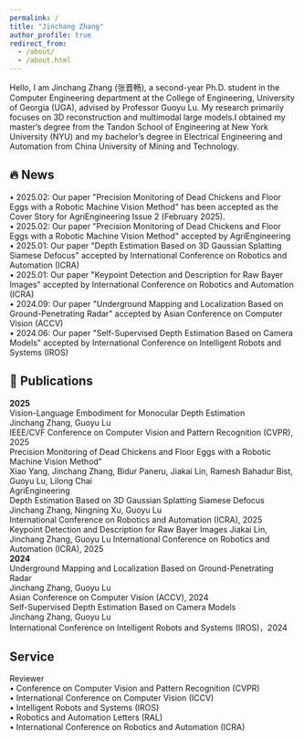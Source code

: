 ```yaml
---
permalink: /
title: "Jinchang Zhang"
author_profile: true
redirect_from: 
  - /about/
  - /about.html
---
```



Hello, I am Jinchang Zhang (张晋畅), a second-year Ph.D. student in the Computer Engineering department at the College of Engineering, University of Georgia (UGA), advised by Professor Guoyu Lu. My research primarily focuses on 3D reconstruction and multimodal large models.I obtained my master’s degree from the Tandon School of Engineering at New York University (NYU) and my bachelor’s degree in Electrical Engineering and Automation from China University of Mining and Technology.


**🔥 News**
------   
• 2025.02: Our paper "Precision Monitoring of Dead Chickens and Floor Eggs with a Robotic Machine Vision Method" has been accepted as the Cover Story for AgriEngineering Issue 2 (February 2025).  
• 2025.02: Our paper "Precision Monitoring of Dead Chickens and Floor Eggs with a Robotic Machine Vision Method" accepted by AgriEngineering  
• 2025.01: Our paper "Depth Estimation Based on 3D Gaussian Splatting Siamese Defocus" accepted by International Conference on Robotics and Automation (ICRA)  
• 2025.01: Our paper "Keypoint Detection and Description for Raw Bayer Images" accepted by International Conference on Robotics and Automation (ICRA)  
• 2024.09: Our paper "Underground Mapping and Localization Based on Ground-Penetrating Radar" accepted by Asian Conference on Computer Vision (ACCV)  
• 2024.06: Our paper "Self-Supervised Depth Estimation Based on Camera Models" accepted by International Conference on Intelligent Robots and Systems (IROS)  

**📖 Publications**
------ 
**2025**  
Vision-Language Embodiment for Monocular Depth Estimation  
Jinchang Zhang, Guoyu Lu  
IEEE/CVF Conference on Computer Vision and Pattern Recognition (CVPR), 2025  
Precision Monitoring of Dead Chickens and Floor Eggs with a Robotic Machine Vision Method"  
Xiao Yang, Jinchang Zhang, Bidur Paneru, Jiakai Lin, Ramesh Bahadur Bist, Guoyu Lu, Lilong Chai  
AgriEngineering  
Depth Estimation Based on 3D Gaussian Splatting Siamese Defocus  
Jinchang Zhang, Ningning Xu, Guoyu Lu  
International Conference on Robotics and Automation (ICRA), 2025  
Keypoint Detection and Description for Raw Bayer Images
Jiakai Lin, Jinchang Zhang, Guoyu Lu
International Conference on Robotics and Automation (ICRA), 2025  
**2024**  
Underground Mapping and Localization Based on Ground-Penetrating Radar  
Jinchang Zhang, Guoyu Lu  
Asian Conference on Computer Vision (ACCV), 2024   
Self-Supervised Depth Estimation Based on Camera Models   
Jinchang Zhang, Guoyu Lu  
International Conference on Intelligent Robots and Systems (IROS)，2024  

**Service**
------
Reviewer  
• Conference on Computer Vision and Pattern Recognition (CVPR)  
• International Conference on Computer Vision (ICCV)  
• Intelligent Robots and Systems (IROS)  
• Robotics and Automation Letters (RAL)  
• International Conference on Robotics and Automation (ICRA)  


